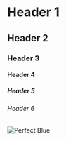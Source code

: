# Header 1
## Header 2
### Header 3
#### Header 4
##### Header 5
###### Header 6


![Perfect Blue](https://external-content.duckduckgo.com/iu/?u=https%3A%2F%2Fimages5.alphacoders.com%2F109%2F1098378.jpg&f=1&nofb=1&ipt=f1d03afd9b6227725bd51cf6bff44dea874d5628c23d9a34df8c4669bc57ba27)
